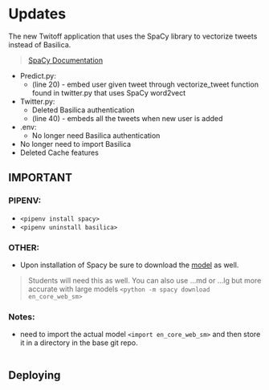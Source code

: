 # Updates
The new Twitoff application that uses the SpaCy library to vectorize tweets instead of Basilica. 
>[SpaCy Documentation](https://spacy.io/usage/vectors-similarity)

* Predict.py:
  * (line 20) - embed user given tweet through vectorize_tweet function found in twitter.py that uses SpaCy word2vect
* Twitter.py:
  * Deleted Basilica authentication
  * (line 40) - embeds all the tweets when new user is added 
* .env:
  * No longer need Basilica authentication
* No longer need to import Basilica
* Deleted Cache features

## IMPORTANT

### PIPENV:
* `<pipenv install spacy>`
* `<pipenv uninstall basilica>`

### OTHER:
* Upon installation of Spacy be sure to download the [model](https://spacy.io/usage) as well.
> Students will need this as well. You can also use ...md or ...lg but more accurate with large models
`<python -m spacy download en_core_web_sm>`

### Notes: 
* need to import the actual model `<import en_core_web_sm>` and then store it in a directory in the base git repo.
``` python

```

## Deploying

